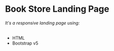 # Book Store Landing Page

<h6>It's a responsive landing page using:</h6>
<ul>
  <li>HTML</li>
  <li>Bootstrap v5</li>
</ul>
